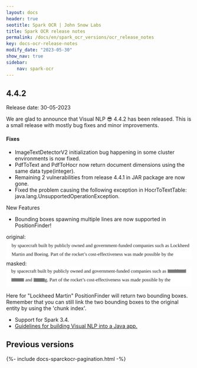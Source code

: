```yaml
---
layout: docs
header: true
seotitle: Spark OCR | John Snow Labs
title: Spark OCR release notes
permalink: /docs/en/spark_ocr_versions/ocr_release_notes
key: docs-ocr-release-notes
modify_date: "2023-05-30"
show_nav: true
sidebar:
    nav: spark-ocr
---
```


<div class="h3-box" markdown="1">

## 4.4.2

Release date: 30-05-2023

We are glad to announce that Visual NLP 😎 4.4.2 has been released. This is a small release with mostly bug fixes and minor improvements.

#### Fixes
* ImageTextDetectorV2 initialization bug happening in some cluster environments is now fixed.
* PdfToText and PdfToHocr now return document dimensions using the same data type(integer).
* Remaining 2 vulnerabilities from release 4.4.1 in JAR package are now gone. 
* Fixed the problem causing the following exception in HocrToTextTable:  java.lang.UnsupportedOperationException.

New Features
+ Bounding boxes spawning multiple lines are now supported in PositionFinder!

original:
![image](/assets/images/ocr/position_finder_1.png)
masked:
![image](/assets/images/ocr/position_finder_2.png)

Here for "Lockheed Martin" PositionFinder will return two bounding boxes. Remember that you can still link the two bounding boxes to the original entity by using the 'chunk index'.

* Support for Spark 3.4.
* [Guidelines for building Visual NLP into a Java app.](https://github.com/JohnSnowLabs/spark-ocr-workshop/blob/master/java/build_env_setup.md)

</div><div class="prev_ver h3-box" markdown="1">

## Previous versions

</div>

{%- include docs-sparckocr-pagination.html -%}
